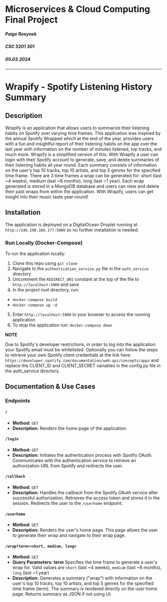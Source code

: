 # **Microservices & Cloud Computing Final Project** 
##### Paige Rosynek
##### CSC 5201 301
##### 05.03.2024

---

# **Wrapify - Spotify Listening History Summary**


## **Description**

Wrapify is an application that allows users to summarize their listening habits on Spotify over varying time frames. This application was inspired by the annual Spotify Wrapped which at the end of the year, provides users with a fun and insightful report of their listening habits on the app over the last year with information on the number of minutes listened, top tracks, and much more. Wrapify is a simplified version of this. With Wrapify a user can login with their Spotify account to generate, save, and delete summaries of their listening habits all year round. Each summary consists of information on the user's top 10 tracks, top 10 artists, and top 5 genres for the specified time frame. There are 3 time frames a wrap can be generated for: short (last ~4 weeks), medium (last ~6 months), long (last ~1 year). Each wrap generated is stored in a MongoDB database and users can view and delete their past wraps from within the application. With Wrapify, users can get insight into their music taste year-round!

## **Installation**

The application is deployed on a DigitalOcean Droplet running at `http://146.190.166.177:5000` so no further installation is needed.



### Run Locally (Docker-Compose)

To run the application locally:

1. Clone this repo using `git clone`
2. Navigate to the `authentication_service.py` file in the `auth_service` directory
3. Uncomment the `REDIRECT_URI` constant at the top of the file to `http://localhost:5000` and save
4. In the project root directory, run:
- `docker-compose build`
- `docker-compose up -d`

5. Enter `http://localhost:5000` in your browser to access the running application
6. To stop the application run: `docker-compose down`

**NOTE**

Due to Spotify's developer restrictions, in order to log into the application your Spotify email must be whitelisted. Optionally you can follow the steps to retrieve your own Spotify client credentials at the link here: `https://developer.spotify.com/documentation/web-api/concepts/apps` and replace the CLIENT_ID and CLIENT_SECRET variables in the config.py file in the auth_service directory.


## **Documentation & Use Cases**

### **Endpoints**

#### `/`
- **Method:** `GET`
- **Description:** Renders the home page of the application.


#### `/login`
- **Method:** `GET`
- **Description:** Initiates the authentication process with Spotify OAuth. Communicates with the authentication service to retrieve an authorization URL from Spotify and redirects the user.


#### `/callback`
- **Method:** `GET`
- **Description:** Handles the callback from the Spotify OAuth service after successful authorization. Retrieves the access token and stores it in the session. Redirects the user to the `/userhome` endpoint.


#### `/userhome`
- **Method:** `GET`
- **Description:** Renders the user's home page. This page allows the user to generate their wrap and navigate to their wrap page.

#### `/wrap?term=<short, medium, long>`
- **Method:** `GET`
- **Query Parameters: term** Specifies the time frame to generate a user's wrap for. Valid values are `short` (last ~4 weeks), `medium` (last ~6 months), `long` (last ~1 year)
- **Description:** Generates a summary ("wrap") with information on the user's top 10 tracks, top 10 artists, and top 5 genres for the specified time frame (term). The summary is rendered directly on the user home page. Returns summary as JSON if not using UI.
